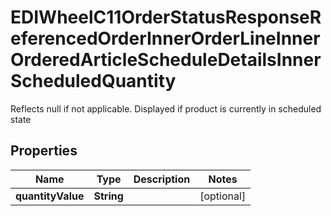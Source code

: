 

# EDIWheelC11OrderStatusResponseReferencedOrderInnerOrderLineInnerOrderedArticleScheduleDetailsInnerScheduledQuantity

Reflects null if not applicable. Displayed if product is currently in scheduled state

## Properties

| Name | Type | Description | Notes |
|------------ | ------------- | ------------- | -------------|
|**quantityValue** | **String** |  |  [optional] |



